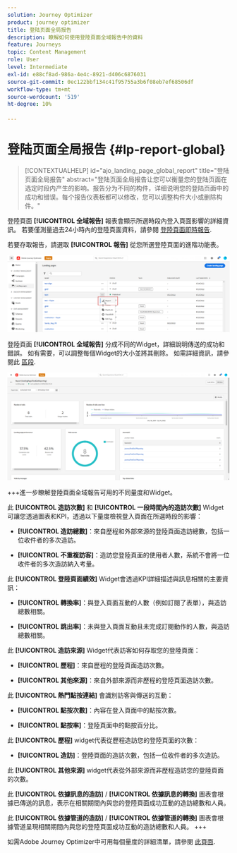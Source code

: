 ```yaml
---
solution: Journey Optimizer
product: journey optimizer
title: 登陆页面全局报告
description: 瞭解如何使用登陸頁面全域報告中的資料
feature: Journeys
topic: Content Management
role: User
level: Intermediate
exl-id: e88cf8ad-986a-4e4c-8921-d406c6876031
source-git-commit: 0ec122bbf134c41f95755a3b6f08eb7ef68506df
workflow-type: tm+mt
source-wordcount: '519'
ht-degree: 10%

---
```


# 登陆页面全局报告 {#lp-report-global}

>[!CONTEXTUALHELP]
>id="ajo_landing_page_global_report"
>title="登陆页面全局报告"
>abstract="登陆页面全局报告让您可以衡量您的登陆页面在选定时段内产生的影响。报告分为不同的构件，详细说明您的登陆页面中的成功和错误。每个报告仪表板都可以修改，您可以调整构件大小或删除构件。"

登陸頁面 **[!UICONTROL 全域報告]** 報表會顯示所選時段內登入頁面影響的詳細資訊。 若要僅測量過去24小時內的登陸頁面資料，請參閱 [登陸頁面即時報告](lp-report-live.md).

若要存取報告，請選取 **[!UICONTROL 報告]** 從您所選登陸頁面的進階功能表。

![](assets/landing_page_report.png)

登陸頁面 **[!UICONTROL 全域報告]** 分成不同的Widget，詳細說明傳送的成功和錯誤。 如有需要，可以調整每個Widget的大小並將其刪除。 如需詳細資訊，請參閱此 [區段](global-report.md).

![](assets/landing_page_global.png)

+++進一步瞭解登陸頁面全域報告可用的不同量度和Widget。

此 **[!UICONTROL 造訪次數]** 和 **[!UICONTROL 一段時間內的造訪次數]** Widget可讓您透過圖表和KPI，透過以下量度檢視登入頁面在所選時段的影響：

* **[!UICONTROL 造訪總數]**：來自歷程和外部來源的登陸頁面造訪總數，包括一位收件者的多次造訪。

* **[!UICONTROL 不重複訪客]**：造訪您登陸頁面的使用者人數，系統不會將一位收件者的多次造訪納入考量。

此 **[!UICONTROL 登陸頁面績效]** Widget會透過KPI詳細描述與訊息相關的主要資訊：

* **[!UICONTROL 轉換率]**：與登入頁面互動的人數（例如訂閱了表單），與造訪總數相關。

* **[!UICONTROL 跳出率]**：未與登入頁面互動且未完成訂閱動作的人數，與造訪總數相關。

此 **[!UICONTROL 造訪來源]** Widget代表訪客如何存取您的登陸頁面：

* **[!UICONTROL 歷程]**：來自歷程的登陸頁面造訪次數。

* **[!UICONTROL 其他來源]**：來自外部來源而非歷程的登陸頁面造訪次數。

此 **[!UICONTROL 熱門點按連結]** 會識別訪客與傳送的互動：

* **[!UICONTROL 點按次數]**：內容在登入頁面中的點按次數。

* **[!UICONTROL 點按率]**：登陸頁面中的點按百分比。

此 **[!UICONTROL 歷程]** widget代表從歷程造訪您的登陸頁面的次數：

* **[!UICONTROL 造訪]**：登陸頁面的造訪次數，包括一位收件者的多次造訪。

此 **[!UICONTROL 其他來源]** widget代表從外部來源而非歷程造訪您的登陸頁面的次數。

此 **[!UICONTROL 依據訊息的造訪]** / **[!UICONTROL 依據訊息的轉換]** 圖表會根據已傳送的訊息，表示在相關期間內與您的登陸頁面成功互動的造訪總數和人員。

此 **[!UICONTROL 依據管道的造訪]** / **[!UICONTROL 依據管道的轉換]** 圖表會根據管道呈現相關期間內與您的登陸頁面成功互動的造訪總數和人員。
+++

如需Adobe Journey Optimizer中可用每個量度的詳細清單，請參閱 [此頁面](global-report.md#list-of-components-global).
